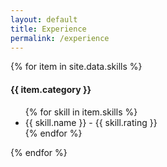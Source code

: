 ```yaml
---
layout: default
title: Experience
permalink: /experience
---
```

{% for item in site.data.skills %}
<h4>{{ item.category }}</h4>
<ul>
    {% for skill in item.skills %}
    <li class="skill">{{ skill.name }} - {{ skill.rating }}</li>
{% endfor %}
</ul>
{% endfor %}